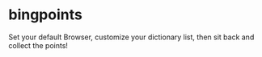 # bingpoints
Set your default Browser, customize your dictionary list, then sit back and collect the points!
